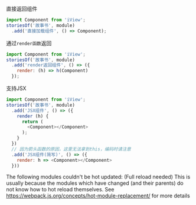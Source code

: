 直接返回组件

```javascript
import Component from 'iView';
storiesOf('故事书', module)
  .add('直接加载组件', () => Component);
```

通过`render函数`返回

```javascript
import Component from 'iView';
storiesOf('故事书', module)
  .add('render返回组件', () => ({
    render: (h) => h(Component)
  });
```

支持JSX

```javascript
import Component from 'iView';
storiesOf('故事书', module)
  .add('JSX组件', () => ({
    render (h) {
      return (
        <Component></Component>
      );
    }
  })
  // 因为箭头函数的原因，这里无法拿到this，编码时请注意
  .add('JSX组件(简写)', () => ({
    render: h => <Component></Component>
  }))
```


The following modules couldn't be hot updated: (Full reload needed)
This is usually because the modules which have changed (and their parents) do not know how to hot reload themselves. See https://webpack.js.org/concepts/hot-module-replacement/ for more details